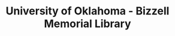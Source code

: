 ---
layout: repo
title: "University of Oklahoma - Bizzell Memorial Library"
id: 24512
permalink: repos/24512/
---